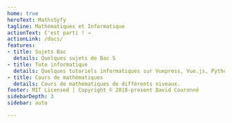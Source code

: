 ```yaml
---
home: true
heroText: MathsSyfy
tagline: Mathématiques et Informatique
actionText: C'est parti ! →
actionLink: /docs/
features:
- title: Sujets Bac
  details: Quelques sujets de Bac S
- title: Tuto informatique
  details: Quelques tutoriels informatiques sur Vuepress, Vue.js, Python, LaTeX...
- title: Cours de mathématiques
  details: Cours de mathématiques de différents niveaux.
footer: MIT Licensed | Copyright © 2018-present David Couronné
sidebarDepth: 3
sidebar: auto

---
```


